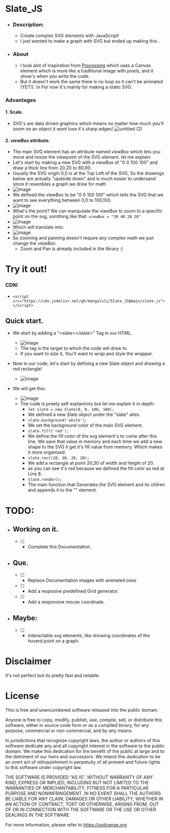 # Slate_JS

- ### Description:
  - Create complex SVG elements with JavaScript!
  - I just wanted to make a graph with SVG but ended up making this..

- ### About
  - I took alot of inspiration from [Processing](https://processing.org/) which uses a Canvas element which is more like a traditional image with pixels, and it show's when you write the code.
  - But it doesn't work the same there is no loop so it can't be animated (YET!). \n For now it's mainly for making a static SVG.

### Advantages
#### 1. Scale.
  - SVG's are data driven graphics which means no matter how much you'll zoom on an object it wont lose it's sharp edges!
  ![untitled (2)](https://user-images.githubusercontent.com/84743239/208305657-6193148a-abba-48a8-bcfd-9a51f4cb36ee.jpg)

#### 2. *viewBox* attribute.
  -  The main SVG element has an attribute named *viewBox* which lets you move and resize the viewpoint of the SVG element. let me explain:
  - Let's start by making a new SVG with a viewBox of "0 0 100 100" and draw a thick line from 20,20 to 80,80.
  - Usually the SVG origin 0,0 is at the Top Left of the SVG, So the drawings below are actually "updside down" and is much easier to undersand since it resembles a graph we draw for math
  - ![image](https://user-images.githubusercontent.com/84743239/208307971-10a028f1-5d01-4a46-ada5-e8b2f69a0b5d.png)
  - We defined the viewBox to be "0 0 100 100" which tells the SVG that we want to see everything between 0,0 to 100,100.
  - ![image](https://user-images.githubusercontent.com/84743239/208307874-517cfa8c-a490-4f1a-bad4-d10d7e5fc81c.png)
  - What's the point?
    We can manipulate the viewBox to zoom to a specific point on the svg, somthing like that:
    `viewBox = "30 40 20 20"`
  - ![image](https://user-images.githubusercontent.com/84743239/208309322-987ce729-45d4-4e8b-8754-591d07e98451.png)
  - Which will translate into:
  - ![image](https://user-images.githubusercontent.com/84743239/208309435-9a1b0be6-d64e-424a-988a-201221a09f98.png)
  - So zooming and panning doesn't require any complex math we just change the *viewBox*.
    - Zoom and Pan is already included in the library :)


# Try it out!
### CDN:
  - `<script src="https://cdn.jsdelivr.net/gh/mangaluli/Slate_JS@main/slate.js"></script>`

## Quick start.
  - We start by adding a "\<slate>\</slate>" Tag in our HTML.
    - ![image](https://user-images.githubusercontent.com/84743239/208310770-81647031-7f1d-4c8c-ab36-951d2e49e20f.png)
    - The <slate> tag is the target to which the code will draw to.
    - If you want to size it, You'll want to wrap <slate> and style the wrapper.
  
  - Now in our code, let's start by defining a new Slate object and drawing a red rectangle!
    - ![image](https://user-images.githubusercontent.com/84743239/208311100-451d176a-ad63-4622-9b1b-9590ea473f3d.png)
  - We will get this:
    - ![image](https://user-images.githubusercontent.com/84743239/208311692-5b2bd030-2087-4ce2-bd21-ce6a51c478f2.png)
    - The code is preety self explaniroty but let me explain it in depth:
      - `let slate = new Slate(0, 0, 100, 100);`
      - We defined a new Slate object under the "slate" alies.
      - `slate.background('white');`
      - We set the background color of the main SVG element.
      - `slate.fill('red');`
      - We define the fill color of the svg element's to come after this line. We save that value in memory and each time we add a new shape to the SVG it get it's fill value from memory. Which makes it more organized.
      - `slate.rect(20, 30, 20, 20);`
      - We add a rectangle at point 20,30 of width and height of 20.
      - as you can see it's red because we defined the fill color as red at Line 8.
      - `slate.render();`
      - The main function that Generates the SVG element and its chilren and appends it to the "<slate>" element.

# TODO:
- ## Working on it.
  - [ ] - Complete this Documentation.

- ## Que.
  - [ ] - Replace Documentation images with animated ones
  - [ ] - Add a resposive predefined Grid generator.
  - [ ] - Add a responsive mouse coordinate.
  

- ## Maybe:
  - [ ] - Interactable svg elements, like showing coordinates of the hoverd point on a graph.

# Disclaimer
It's not perfect but its pretty fast and reliable.


# License
This is free and unencumbered software released into the public domain.

Anyone is free to copy, modify, publish, use, compile, sell, or
distribute this software, either in source code form or as a compiled
binary, for any purpose, commercial or non-commercial, and by any
means.

In jurisdictions that recognize copyright laws, the author or authors
of this software dedicate any and all copyright interest in the
software to the public domain. We make this dedication for the benefit
of the public at large and to the detriment of our heirs and
successors. We intend this dedication to be an overt act of
relinquishment in perpetuity of all present and future rights to this
software under copyright law.

THE SOFTWARE IS PROVIDED "AS IS", WITHOUT WARRANTY OF ANY KIND,
EXPRESS OR IMPLIED, INCLUDING BUT NOT LIMITED TO THE WARRANTIES OF
MERCHANTABILITY, FITNESS FOR A PARTICULAR PURPOSE AND NONINFRINGEMENT.
IN NO EVENT SHALL THE AUTHORS BE LIABLE FOR ANY CLAIM, DAMAGES OR
OTHER LIABILITY, WHETHER IN AN ACTION OF CONTRACT, TORT OR OTHERWISE,
ARISING FROM, OUT OF OR IN CONNECTION WITH THE SOFTWARE OR THE USE OR
OTHER DEALINGS IN THE SOFTWARE.

For more information, please refer to <https://unlicense.org>
